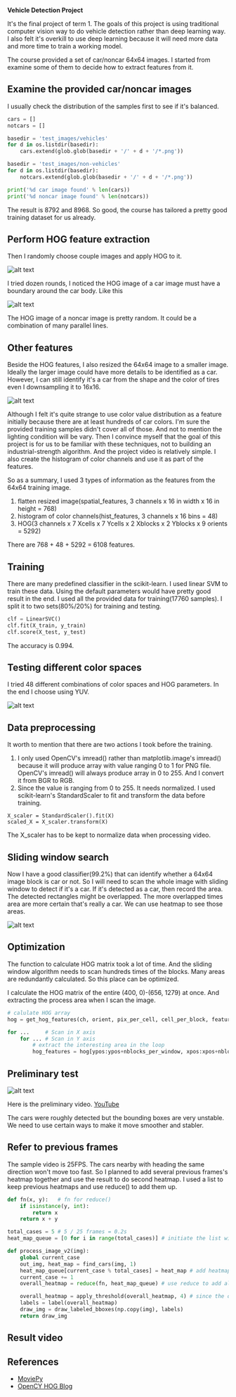**Vehicle Detection Project**

It's the final project of term 1. The goals of this project is using traditional computer vision way to do vehicle detection rather than deep learning way. I also felt it's overkill to use deep learning because it will need more data and more time to train a working model.

The course provided a set of car/noncar 64x64 images. I started from examine some of them to decide how to extract features from it.

[//]: # (Image References)
[image1]: ./images/original_vs_smaller.png
[image2]: ./images/parameters.png
[image3]: ./images/HOG_car.png
[image4]: ./images/heatmap.png
[image5]: ./images/p_test.png
[image6]: ./images/hog-compare.png
[image7]: ./examples/output_bboxes.png
[video1]: ./project_video.mp4

## Examine the provided car/noncar images

I usually check the distribution of the samples first to see if it's balanced.
```python
cars = []
notcars = []

basedir = 'test_images/vehicles'
for d in os.listdir(basedir):
    cars.extend(glob.glob(basedir + '/' + d + '/*.png'))

basedir = 'test_images/non-vehicles'
for d in os.listdir(basedir):
    notcars.extend(glob.glob(basedir + '/' + d + '/*.png'))

print('%d car image found' % len(cars))
print('%d noncar image found' % len(notcars))
```

The result is 8792 and 8968. So good, the course has tailored a pretty good training dataset for us already.

## Perform HOG feature extraction

Then I randomly choose couple images and apply HOG to it.

![alt text][image6]

I tried dozen rounds, I noticed the HOG image of a car image must have a boundary around the car body. Like this

![alt text][image3]

The HOG image of a noncar image is pretty random. It could be a combination of many parallel lines.

## Other features

Beside the HOG features, I also resized the 64x64 image to a smaller image. Ideally the larger image could have more details to be identified as a car. However, I can still identify it's a car from the shape and the color of tires even I downsampling it to 16x16.

![alt text][image1]

Although I felt it's quite strange to use color value distribution as a feature initially because there are at least hundreds of car colors. I'm sure the provided training samples didn't cover all of those. And not to mention the lighting condition will be vary. Then I convince myself that the goal of this project is for us to be familiar with these techniques, not to building an industrial-strength algorithm. And the project video is relatively simple. I also create the histogram of color channels and use it as part of the features.

So as a summary, I used 3 types of information as the features from the 64x64 training image.

1. flatten resized image(spatial_features, 3 channels x 16 in width x 16 in height = 768)
2. histogram of color channels(hist_features, 3 channels x 16 bins = 48)
3. HOG(3 channels x 7 Xcells x 7 Ycells x 2 Xblocks x 2 Yblocks x 9 orients = 5292)

There are 768 + 48 + 5292 = 6108 features.

## Training

There are many predefined classifier in the scikit-learn. I used linear SVM to train these data. Using the default parameters would have pretty good result in the end. I used all the provided data for training(17760 samples). I split it to two sets(80%/20%) for training and testing.

```python
clf = LinearSVC()
clf.fit(X_train, y_train)
clf.score(X_test, y_test)
```

The accuracy is 0.994.

## Testing different color spaces

I tried 48 different combinations of color spaces and HOG parameters. In the end I choose using YUV.

![alt text][image2]

## Data preprocessing

It worth to mention that there are two actions I took before the training.

1. I only used OpenCV's imread() rather than matplotlib.image's imread() because it will produce array with value ranging 0 to 1 for PNG file. OpenCV's imread() will always produce array in 0 to 255. And I convert it from BGR to RGB.
2. Since the value is ranging from 0 to 255. It needs normalized. I used scikit-learn's StandardScaler to fit and transform the data before training.

```ptyhon
X_scaler = StandardScaler().fit(X)
scaled_X = X_scaler.transform(X)
```
The X_scaler has to be kept to normalize data when processing video.

## Sliding window search

Now I have a good classifier(99.2%) that can identify whether a 64x64 image block is car or not. So I will need to scan the whole image with sliding window to detect if it's a car. If it's detected as a car, then record the area. The detected rectangles might be overlapped. The more overlapped times area are more certain that's really a car. We can use heatmap to see those areas.

![alt text][image4]

## Optimization

The function to calculate HOG matrix took a lot of time. And the sliding window algorithm needs to scan hundreds times of the blocks. Many areas are redundantly calculated. So this place can be optimized.

I calculate the HOG matrix of the entire (400, 0)-(656, 1279) at once. And extracting the process area when I scan the image.

```python
# calulate HOG array
hog = get_hog_features(ch, orient, pix_per_cell, cell_per_block, feature_vec=False)

for ...     # Scan in X axis
    for ... # Scan in Y axis
        # extract the interesting area in the loop
        hog_features = hog[ypos:ypos+nblocks_per_window, xpos:xpos+nblocks_per_window].ravel()
```

## Preliminary test

![alt text][image5]

Here is the preliminary video. [YouTube](https://youtu.be/7gN-kQdQ86A)

The cars were roughly detected but the bounding boxes are very unstable. We need to use certain ways to make it move smoother and stabler.

## Refer to previous frames

The sample video is 25FPS. The cars nearby with heading the same direction won't move too fast. So I planned to add several previous frames's heatmap together and use the result to do second heatmap. I used a list to keep previous heatmaps and use reduce() to add them up.

```python
def fn(x, y):   # fn for reduce()
    if isinstance(y, int):
        return x
    return x + y

total_cases = 5 # 5 / 25 frames = 0.2s
heat_map_queue = [0 for i in range(total_cases)] # initiate the list with 0

def process_image_v2(img):
    global current_case
    out_img, heat_map = find_cars(img, 1)
    heat_map_queue[current_case % total_cases] = heat_map # add heatmap of current frame to the queue
    current_case += 1
    overall_heatmap = reduce(fn, heat_map_queue) # use reduce to add all heatmaps in the queue

    overall_heatmap = apply_threshold(overall_heatmap, 4) # since the overall_heatmap has many heatmaps' value. the threshold is higher
    labels = label(overall_heatmap)
    draw_img = draw_labeled_bboxes(np.copy(img), labels)
    return draw_img
```

## Result video



## References

* [MoviePy](http://zulko.github.io/moviepy/index.html)
* [OpenCY HOG Blog](http://www.learnopencv.com/histogram-of-oriented-gradients/)
